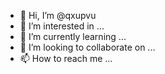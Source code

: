 - 👋 Hi, I’m @qxupvu
- 👀 I’m interested in ...
- 🌱 I’m currently learning ...
- 💞️ I’m looking to collaborate on ...
- 📫 How to reach me ...

<!---
qxupvu/qxupvu is a ✨ special ✨ repository because its `README.md` (this file) appears on your GitHub profile.
You can click the Preview link to take a look at your changes.
--->
